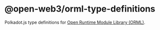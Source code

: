# @open-web3/orml-type-definitions

Polkadot.js type definitions for [Open Runtime Module Library (ORML)](https://github.com/open-web3-stack/open-runtime-module-library).
